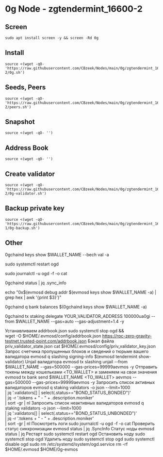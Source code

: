 #  0g Node - zgtendermint_16600-2

## Screen
```
sudo apt install screen -y && screen -Rd 0g
```

## Install
```
source <(wget -qO- 'https://raw.githubusercontent.com/CBzeek/Nodes/main/0g/zgtendermint_16600-2/0g.sh')
```

## Seeds, Peers
```
source <(wget -qO- 'https://raw.githubusercontent.com/CBzeek/Nodes/main/0g/zgtendermint_16600-2/peers.sh')
```

## Snapshot
```
source <(wget -qO- '')
```

## Address Book
```
source <(wget -qO- '')
```

## Create validator
```
source <(wget -qO- 'https://raw.githubusercontent.com/CBzeek/Nodes/main/0g/zgtendermint_16600-2/0g-validator.sh')
```

## Backup private key
```
source <(wget -qO- 'https://raw.githubusercontent.com/CBzeek/Nodes/main/0g/zgtendermint_16600-1/0g-backup.sh')
```








## Other
0gchaind keys show $WALLET_NAME --bech val -a

sudo systemctl restart ogd

sudo journalctl -u ogd -f -o cat

0gchaind status | jq .sync_info

echo "0x$(evmosd debug addr $(evmosd keys show $WALLET_NAME -a) | grep hex | awk '{print $3}')"

0gchaind q bank balances $(0gchaind keys show $WALLET_NAME -a)

0gchaind tx staking delegate YOUR_VALIDATOR_ADDRESS 100000ua0gi --from $WALLET_NAME --gas=auto --gas-adjustment=1.4 -y






Устанавливаем addrbook.json
sudo systemctl stop ogd && \
wget -O $HOME/.evmosd/config/addrbook.json https://rpc-zero-gravity-testnet.trusted-point.com/addrbook.json
Бэкап файла priv_validator_state.json
cat $HOME/.evmosd/config/priv_validator_key.json
Запрос счетчика пропущенных блоков и сведений о тюрьме вашего валидатора
evmosd q slashing signing-info $(evmosd tendermint show-validator)
Unjail валидатора
evmosd tx slashing unjail --from $WALLET_NAME --gas=500000 --gas-prices=99999aevmos -y
Отправить токены между кошельками <TO_WALLET> и <AMOUNT> заменяем на свои значения
evmosd tx bank send $WALLET_NAME <TO_WALLET> <AMOUNT>aevmos --gas=500000 --gas-prices=99999aevmos -y
Запросить список активных валидаторов
evmosd q staking validators -o json --limit=1000 \
| jq '.validators[] | select(.status=="BOND_STATUS_BONDED")' \
| jq -r '.tokens + " - " + .description.moniker' \
| sort -gr | nl
Запросить список неактивных валидаторов
evmosd q staking validators -o json --limit=1000 \
| jq '.validators[] | select(.status=="BOND_STATUS_UNBONDED")' \
| jq -r '.tokens + " - " + .description.moniker' \
| sort -gr | nl
Посмотреть логи
sudo journalctl -u ogd -f -o cat
Проверить статус синхронизации
evmosd status | jq .SyncInfo
Статус ноды
evmosd status | jq
Рестарт
sudo systemctl restart ogd
Остановить ноду
sudo systemctl stop ogd
Удалить ноду
sudo systemctl stop ogd
sudo systemctl disable ogd
sudo rm /etc/systemd/system/ogd.service
rm -rf $HOME/.evmosd $HOME/0g-evmos


